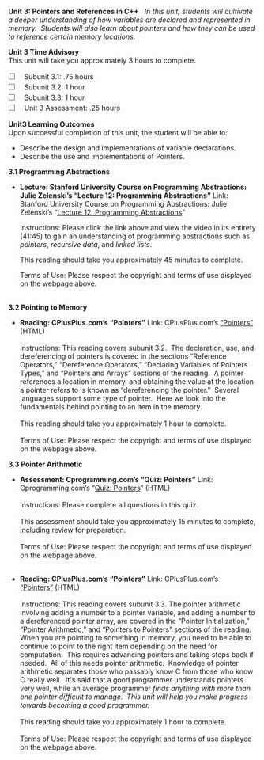 **Unit 3: Pointers and References in C++** <span id="3"></span> 
*In this unit, students will cultivate a deeper understanding of how
variables are declared and represented in memory.  Students will also
learn about pointers and how they can be used to reference certain
memory locations.*

**Unit 3 Time Advisory**  
This unit will take you approximately 3 hours to complete.  
  
 <span
style="color: rgb(85, 85, 85); font-family: 'Myriad Pro', 'Gill Sans', 'Gill Sans MT', Calibri, sans-serif; font-size: 16px; line-height: 21px; text-align: left; -webkit-text-size-adjust: none; ">☐
   </span>Subunit 3.1: .75 hours  
 <span
style="color: rgb(85, 85, 85); font-family: 'Myriad Pro', 'Gill Sans', 'Gill Sans MT', Calibri, sans-serif; font-size: 16px; line-height: 21px; text-align: left; -webkit-text-size-adjust: none; ">☐
   </span>Subunit 3.2: 1 hour  
 <span
style="color: rgb(85, 85, 85); font-family: 'Myriad Pro', 'Gill Sans', 'Gill Sans MT', Calibri, sans-serif; font-size: 16px; line-height: 21px; text-align: left; -webkit-text-size-adjust: none; ">☐
   </span>Subunit 3.3: 1 hour  
 <span
style="color: rgb(85, 85, 85); font-family: 'Myriad Pro', 'Gill Sans', 'Gill Sans MT', Calibri, sans-serif; font-size: 16px; line-height: 21px; text-align: left; -webkit-text-size-adjust: none; ">☐
   </span>Unit 3 Assessment: .25 hours

**Unit3 Learning Outcomes**  
Upon successful completion of this unit, the student will be able to:
-   Describe the design and implementations of variable declarations.
-   Describe the use and implementations of Pointers.

**3.1 Programming Abstractions** <span id="3.1"></span> 
-   **Lecture: Stanford University Course on Programming Abstractions:
    Julie Zelenski’s “Lecture 12: Programming Abstractions”**
    Link: Stanford University Course on Programming Abstractions: Julie
    Zelenski’s “[Lecture 12: Programming
    Abstractions](http://www.youtube.com/watch?v=K8DjFXkMRbY)”  
      
     Instructions: Please click the link above and view the video in its
    entirety (41:45) to gain an understanding of programming
    abstractions such as *pointers*, *recursive data*, and *linked
    lists*.          
      
     This reading should take you approximately 45 minutes to
    complete.  
      
     Terms of Use: Please respect the copyright and terms of use
    displayed on the webpage above.  
      

**3.2 Pointing to Memory** <span id="3.2"></span> 
-   **Reading: CPlusPlus.com’s “Pointers”**
    Link: CPlusPlus.com’s
    [“Pointers”](http://www.cplusplus.com/doc/tutorial/pointers/)
    (HTML)  
        
     Instructions: This reading covers subunit 3.2.  The declaration,
    use, and dereferencing of pointers is covered in the sections
    “Reference Operators,” “Dereference Operators,” “Declaring Variables
    of Pointers Types,” and “Pointers and Arrays” sections of the
    reading.  A pointer references a location in memory, and obtaining
    the value at the location a pointer refers to is known as
    “dereferencing the pointer.”  Several languages support some type of
    pointer.  Here we look into the fundamentals behind pointing to an
    item in the memory.  
        
     This reading should take you approximately 1 hour to complete.  
        
     Terms of Use: Please respect the copyright and terms of use
    displayed on the webpage above.

**3.3 Pointer Arithmetic** <span id="3.3"></span> 
-   **Assessment: Cprogramming.com’s “Quiz: Pointers”**
    Link: Cprogramming.com’s “[Quiz:
    Pointers](http://www.cprogramming.com/tutorial/quiz/quiz6.html)”
    (HTML)  
        
     Instructions: Please complete all questions in this quiz.  
        
     This assessment should take you approximately 15 minutes to
    complete, including review for preparation.  
        
     Terms of Use: Please respect the copyright and terms of use
    displayed on the webpage above.  
      

-   **Reading: CPlusPlus.com’s “Pointers”**
    Link: CPlusPlus.com’s
    [“Pointers”](http://www.cplusplus.com/doc/tutorial/pointers/) (HTML)  
        
     Instructions: This reading covers subunit 3.3. The pointer
    arithmetic involving adding a number to a pointer variable, and
    adding a number to a dereferenced pointer array, are covered in the
    “Pointer Initialization,” “Pointer Arithmetic,” and “Pointers to
    Pointers” sections of the reading.  When you are pointing to
    something in memory, you need to be able to continue to point to the
    right item depending on the need for computation.  This requires
    advancing pointers and taking steps back if needed.  All of this
    needs pointer arithmetic.  Knowledge of pointer arithmetic separates
    those who passably know C from those who know C really well.  It's
    said that a good programmer understands pointers very well, while an
    average programmer *finds anything with more than one pointer
    difficult to manage.  This unit will help you make progress towards
    becoming a good programmer.*  
        
     This reading should take you approximately 1 hour to complete.  
        
     Terms of Use: Please respect the copyright and terms of use
    displayed on the webpage above.


